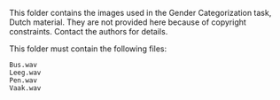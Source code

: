 This folder contains the images used in the Gender Categorization task, Dutch material. They are not provided here because of copyright constraints. Contact the authors for details.

This folder must contain the following files:

```
Bus.wav
Leeg.wav
Pen.wav
Vaak.wav
```
